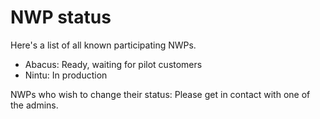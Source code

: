 # NWP status

Here's a list of all known participating NWPs.

- Abacus: Ready, waiting for pilot customers
- Nintu: In production



NWPs who wish to change their status: Please get in contact with one of the admins.
